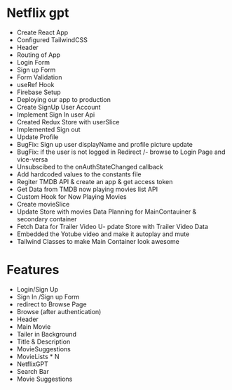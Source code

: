# Netflix gpt
- Create React App
- Configured TailwindCSS
- Header
- Routing of App
- Login Form
- Sign up Form
- Form Validation
- useRef Hook
- Firebase Setup
- Deploying our app to production
- Create SignUp User Account
- Implement Sign In user Api
- Created Redux Store with userSlice
- Implemented Sign out
- Update Profile
- BugFix: Sign up user displayName and profile  picture update
- BugFix: if the user is not logged in Redirect /- browse to Login Page and vice-versa
- Unsubscibed to the onAuthStateChanged callback
- Add hardcoded values to the constants file
- Regiter TMDB API & create an app & get access token
- Get Data from TMDB now playing movies list API
- Custom Hook for Now Playing Movies
- Create movieSlice
- Update Store with movies Data
Planning for MainContauiner & secondary container
- Fetch Data for Trailer Video
U- pdate Store with Trailer Video Data
- Embedded the Yotube video and make it autoplay and mute
- Tailwind Classes to make Main Container look awesome



# Features
- Login/Sign Up
- Sign In /Sign up Form
- redirect to Browse Page
- Browse (after authentication)
- Header
- Main Movie
- Tailer in Background
- Title & Description
- MovieSuggestions
- MovieLists * N
- NetflixGPT
- Search Bar
- Movie Suggestions

